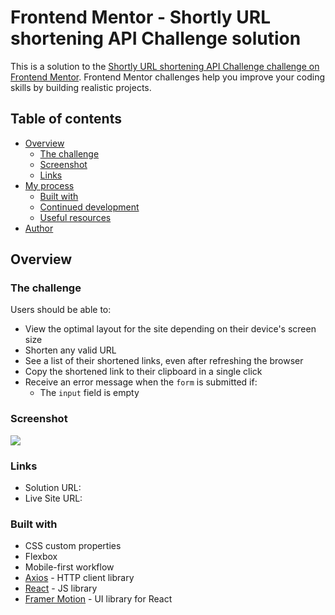 # Frontend Mentor - Shortly URL shortening API Challenge solution

This is a solution to the [Shortly URL shortening API Challenge challenge on Frontend Mentor](https://www.frontendmentor.io/challenges/url-shortening-api-landing-page-2ce3ob-G). Frontend Mentor challenges help you improve your coding skills by building realistic projects.

## Table of contents

- [Overview](#overview)
  - [The challenge](#the-challenge)
  - [Screenshot](#screenshot)
  - [Links](#links)
- [My process](#my-process)
  - [Built with](#built-with)
  - [Continued development](#continued-development)
  - [Useful resources](#useful-resources)
- [Author](#author)

## Overview

### The challenge

Users should be able to:

- View the optimal layout for the site depending on their device's screen size
- Shorten any valid URL
- See a list of their shortened links, even after refreshing the browser
- Copy the shortened link to their clipboard in a single click
- Receive an error message when the `form` is submitted if:
  - The `input` field is empty

### Screenshot

![](./screenshot.jpg)

### Links

- Solution URL: [](https://shrtco.de/DKEJFw)
- Live Site URL: [](https://url-shortener-react-ayman.netlify.app/)

### Built with

- CSS custom properties
- Flexbox
- Mobile-first workflow
- [Axios](https://axios-http.com/docs/intro) - HTTP client library
- [React](https://reactjs.org/) - JS library
- [Framer Motion](https://www.framer.com/motion/) - UI library for React
